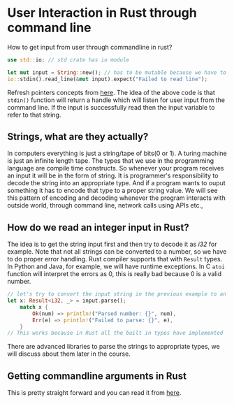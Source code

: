 # User Interaction in Rust through command line

How to get input from user through commandline in rust?

```rust
use std::io; // std crate has io module

let mut input = String::new(); // has to be mutable because we have to fill this with user input
io::stdin().read_line(&mut input).expect("Failed to read line");
```
Refresh pointers concepts from [here](../module_1/3_intro_to_pointers.md).
The idea of the above code is that ``` stdin() ``` function will return a handle which will listen
for user input from the command line.
If the input is successfully read then the input variable to refer to that string.

## Strings, what are they actually?

In computers everything is just a string/tape of bits(0 or 1). A turing machine is just an infinite
length tape. The types that we use in the programming language are compile time constructs.
So whenever your program receives an input it will be in the form of string.
It is programmer's responsibility to decode the string into an appropriate type.
And if a program wants to ouput something it has to encode that type to a proper string value.
We will see this pattern of encoding and decoding whenever the program interacts with outside world,
through command line, network calls using APIs etc.,

## How do we read an integer input in Rust?

The idea is to get the string input first and then try to decode it as *i32* for example.
Note that not all strings can be converted to a number, so we have to do proper error handling.
Rust compiler supports that with `Result` types. In Python and Java, for example, we will have
runtime exceptions. In C `atoi` function will interpret the errors as 0, this is really bad because
0 is a valid number.

```rust
// let's try to convert the input string in the previous example to an i32
let x: Result<i32, _> = input.parse();
    match x {
        Ok(num) => println!("Parsed number: {}", num),
        Err(e) => println!("Failed to parse: {}", e),
    }
// This works because in Rust all the built in types have implemented `FromStr` trait
```

There are advanced libraries to parse the strings to appropriate types, we will discuss about them
later in the course.

## Getting commandline arguments in Rust

This is pretty straight forward and you can read it from [here](https://doc.rust-lang.org/book/ch12-01-accepting-command-line-arguments.html).
